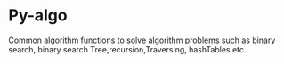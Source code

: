 # Py-algo

Common algorithm functions to solve algorithm problems such as binary search, binary search Tree,recursion,Traversing, hashTables etc..
